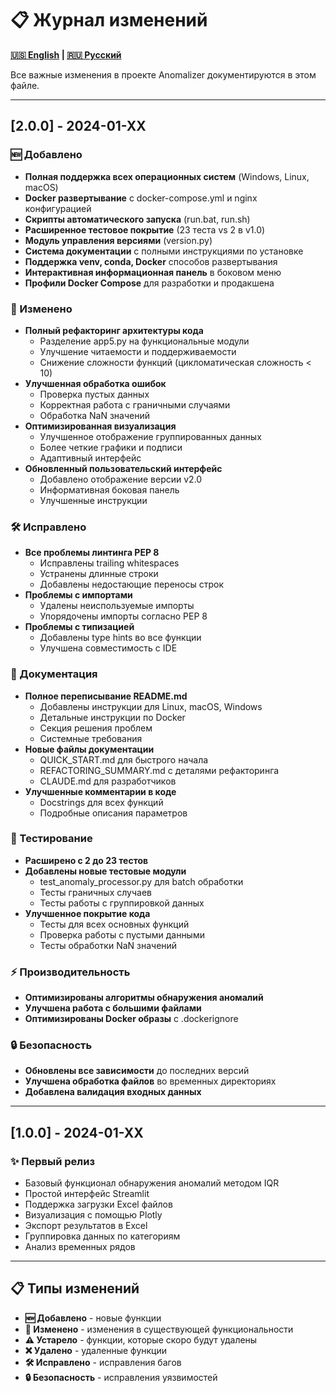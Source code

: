 # 📋 Журнал изменений

**[🇺🇸 English](CHANGELOG.en.md) | [🇷🇺 Русский](CHANGELOG.md)**

Все важные изменения в проекте Anomalizer документируются в этом файле.

---

## [2.0.0] - 2024-01-XX

### 🆕 Добавлено
- **Полная поддержка всех операционных систем** (Windows, Linux, macOS)
- **Docker развертывание** с docker-compose.yml и nginx конфигурацией
- **Скрипты автоматического запуска** (run.bat, run.sh)
- **Расширенное тестовое покрытие** (23 теста vs 2 в v1.0)
- **Модуль управления версиями** (version.py)
- **Система документации** с полными инструкциями по установке
- **Поддержка venv, conda, Docker** способов развертывания
- **Интерактивная информационная панель** в боковом меню
- **Профили Docker Compose** для разработки и продакшена

### 🔧 Изменено
- **Полный рефакторинг архитектуры кода**
  - Разделение app5.py на функциональные модули
  - Улучшение читаемости и поддерживаемости
  - Снижение сложности функций (цикломатическая сложность < 10)
- **Улучшенная обработка ошибок**
  - Проверка пустых данных
  - Корректная работа с граничными случаями
  - Обработка NaN значений
- **Оптимизированная визуализация**
  - Улучшенное отображение группированных данных
  - Более четкие графики и подписи
  - Адаптивный интерфейс
- **Обновленный пользовательский интерфейс**
  - Добавлено отображение версии v2.0
  - Информативная боковая панель
  - Улучшенные инструкции

### 🛠️ Исправлено
- **Все проблемы линтинга PEP 8**
  - Исправлены trailing whitespaces
  - Устранены длинные строки
  - Добавлены недостающие переносы строк
- **Проблемы с импортами**
  - Удалены неиспользуемые импорты
  - Упорядочены импорты согласно PEP 8
- **Проблемы с типизацией**
  - Добавлены type hints во все функции
  - Улучшена совместимость с IDE

### 📝 Документация
- **Полное переписывание README.md**
  - Добавлены инструкции для Linux, macOS, Windows
  - Детальные инструкции по Docker
  - Секция решения проблем
  - Системные требования
- **Новые файлы документации**
  - QUICK_START.md для быстрого начала
  - REFACTORING_SUMMARY.md с деталями рефакторинга
  - CLAUDE.md для разработчиков
- **Улучшенные комментарии в коде**
  - Docstrings для всех функций
  - Подробные описания параметров

### 🧪 Тестирование
- **Расширено с 2 до 23 тестов**
- **Добавлены новые тестовые модули**
  - test_anomaly_processor.py для batch обработки
  - Тесты граничных случаев
  - Тесты работы с группировкой данных
- **Улучшенное покрытие кода**
  - Тесты для всех основных функций
  - Проверка работы с пустыми данными
  - Тесты обработки NaN значений

### ⚡ Производительность
- **Оптимизированы алгоритмы обнаружения аномалий**
- **Улучшена работа с большими файлами**
- **Оптимизированы Docker образы** с .dockerignore

### 🔒 Безопасность
- **Обновлены все зависимости** до последних версий
- **Улучшена обработка файлов** во временных директориях
- **Добавлена валидация входных данных**

---

## [1.0.0] - 2024-01-XX

### ✨ Первый релиз
- Базовый функционал обнаружения аномалий методом IQR
- Простой интерфейс Streamlit
- Поддержка загрузки Excel файлов  
- Визуализация с помощью Plotly
- Экспорт результатов в Excel
- Группировка данных по категориям
- Анализ временных рядов

---

## 📋 Типы изменений

- **🆕 Добавлено** - новые функции
- **🔧 Изменено** - изменения в существующей функциональности  
- **⚠️ Устарело** - функции, которые скоро будут удалены
- **❌ Удалено** - удаленные функции
- **🛠️ Исправлено** - исправления багов
- **🔒 Безопасность** - исправления уязвимостей